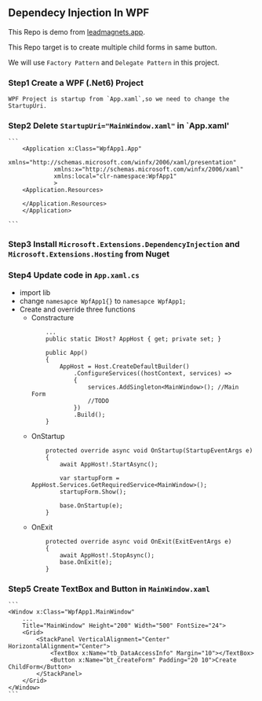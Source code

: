 ## Dependecy Injection In WPF

This Repo is demo from [leadmagnets.app](https://www.youtube.com/watch?v=dLR_D2IJE1M).

This Repo target is to create multiple child forms in same button.

We will use `Factory Pattern` and `Delegate Pattern` in this project.

### Step1 Create a WPF (.Net6) Project
    WPF Project is startup from `App.xaml`,so we need to change the StartupUri.

### Step2 Delete  `StartupUri="MainWindow.xaml"` in `App.xaml'
	```
	    <Application x:Class="WpfApp1.App"
                 xmlns="http://schemas.microsoft.com/winfx/2006/xaml/presentation"
                 xmlns:x="http://schemas.microsoft.com/winfx/2006/xaml"
                 xmlns:local="clr-namespace:WpfApp1"
                 >
        <Application.Resources>
             
        </Application.Resources>
        </Application>

	```
### Step3 Install `Microsoft.Extensions.DependencyInjection` and `Microsoft.Extensions.Hosting` from Nuget
### Step4 Update code in `App.xaml.cs`
-   import lib
-   change `namesapce WpfApp1{}`  to `namesapce WpfApp1;`
-   Create and override three functions
    -   Constracture
        ```
            ...
            public static IHost? AppHost { get; private set; }

            public App()
            {
                AppHost = Host.CreateDefaultBuilder()
                    .ConfigureServices((hostContext, services) =>
                    {
                        services.AddSingleton<MainWindow>(); //Main Form 
                        //TODO
                    })
                    .Build();
            }
        ```
    -   OnStartup
        ```
            protected override async void OnStartup(StartupEventArgs e)
            {
                await AppHost!.StartAsync();

                var startupForm = AppHost.Services.GetRequiredService<MainWindow>();
                startupForm.Show();

                base.OnStartup(e);
            }
        ```
    -   OnExit
        ```
            protected override async void OnExit(ExitEventArgs e)
            {
                await AppHost!.StopAsync();
                base.OnExit(e);
            }
        ```
### Step5 Create TextBox and Button in `MainWindow.xaml`
    ```
    <Window x:Class="WpfApp1.MainWindow"
        ...
        Title="MainWindow" Height="200" Width="500" FontSize="24">
        <Grid>
            <StackPanel VerticalAlignment="Center" HorizontalAlignment="Center">
                <TextBox x:Name="tb_DataAccessInfo" Margin="10"></TextBox>
                <Button x:Name="bt_CreateForm" Padding="20 10">Create ChildForm</Button>
            </StackPanel> 
        </Grid>
    </Window>
    ```
